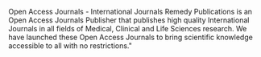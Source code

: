 Open Access Journals - International Journals
Remedy Publications is an Open Access Journals Publisher that publishes high quality International Journals in all fields of Medical, Clinical and Life Sciences research. We have launched these Open Access Journals to bring scientific knowledge accessible to all with no restrictions." 

